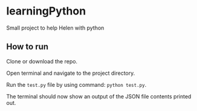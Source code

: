 # learningPython
Small project to help Helen with python

## How to run
Clone or download the repo.

Open terminal and navigate to the project directory.

Run the `test.py` file by using command: `python test.py`.

The terminal should now show an output of the JSON file contents printed out.

